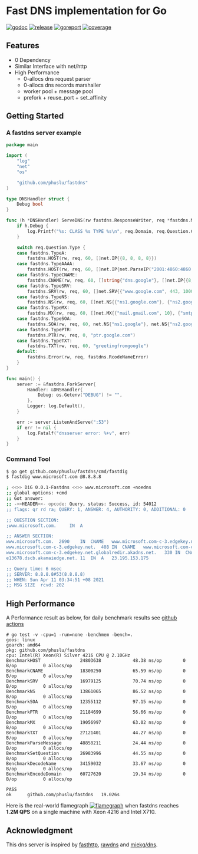 # Fast DNS implementation for Go

[![godoc][godoc-img]][godoc]
[![release][release-img]][release]
[![goreport][goreport-img]][goreport]
[![coverage][coverage-img]][coverage]


## Features

* 0 Dependency
* Similar Interface with net/http
* High Performance
    - 0-allocs dns request parser
    - 0-allocs dns records marshaller
    - worker pool + message pool
    - prefork + reuse_port + set_affinity


## Getting Started

### A fastdns server example
```go
package main

import (
	"log"
	"net"
	"os"

	"github.com/phuslu/fastdns"
)

type DNSHandler struct {
	Debug bool
}

func (h *DNSHandler) ServeDNS(rw fastdns.ResponseWriter, req *fastdns.Message) {
	if h.Debug {
		log.Printf("%s: CLASS %s TYPE %s\n", req.Domain, req.Question.Class, req.Question.Type)
	}

	switch req.Question.Type {
	case fastdns.TypeA:
		fastdns.HOST(rw, req, 60, []net.IP{{8, 8, 8, 8}})
	case fastdns.TypeAAAA:
		fastdns.HOST(rw, req, 60, []net.IP{net.ParseIP("2001:4860:4860::8888")})
	case fastdns.TypeCNAME:
		fastdns.CNAME(rw, req, 60, []string{"dns.google"}, []net.IP{{8, 8, 8, 8}, {8, 8, 4, 4}})
	case fastdns.TypeSRV:
		fastdns.SRV(rw, req, 60, []net.SRV{{"www.google.com", 443, 1000, 1000}})
	case fastdns.TypeNS:
		fastdns.NS(rw, req, 60, []net.NS{{"ns1.google.com"}, {"ns2.google.com"}})
	case fastdns.TypeMX:
		fastdns.MX(rw, req, 60, []net.MX{{"mail.gmail.com", 10}, {"smtp.gmail.com", 10}})
	case fastdns.TypeSOA:
		fastdns.SOA(rw, req, 60, net.NS{"ns1.google"}, net.NS{"ns2.google"}, 60, 90, 90, 180, 60)
	case fastdns.TypePTR:
		fastdns.PTR(rw, req, 0, "ptr.google.com")
	case fastdns.TypeTXT:
		fastdns.TXT(rw, req, 60, "greetingfromgoogle")
	default:
		fastdns.Error(rw, req, fastdns.RcodeNameError)
	}
}

func main() {
	server := &fastdns.ForkServer{
		Handler: &DNSHandler{
			Debug: os.Getenv("DEBUG") != "",
		},
		Logger: log.Default(),
	}

	err := server.ListenAndServe(":53")
	if err != nil {
		log.Fatalf("dnsserver error: %+v", err)
	}
}
```

### Command Tool
```bash
$ go get github.com/phuslu/fastdns/cmd/fastdig
$ fastdig www.microsoft.com @8.8.8.8

; <<>> DiG 0.0.1-Fastdns <<>> www.microsoft.com +noedns
;; global options: +cmd
;; Got answer:
;; ->>HEADER<<- opcode: Query, status: Success, id: 54012
;; flags: qr rd ra; QUERY: 1, ANSWER: 4, AUTHORITY: 0, ADDITIONAL: 0

;; QUESTION SECTION:
;www.microsoft.com.		IN	A

;; ANSWER SECTION:
www.microsoft.com.	2690	IN	CNAME	www.microsoft.com-c-3.edgekey.net
www.microsoft.com-c-3.edgekey.net.	408	IN	CNAME	www.microsoft.com-c-3.edgekey.net.globalredir.akadns.net
www.microsoft.com-c-3.edgekey.net.globalredir.akadns.net.	330	IN	CNAME	e13678.dscb.akamaiedge.net
e13678.dscb.akamaiedge.net.	11	IN	A	23.195.153.175

;; Query time: 6 msec
;; SERVER: 8.8.8.8#53(8.8.8.8)
;; WHEN: Sun Apr 11 03:34:51 +08 2021
;; MSG SIZE  rcvd: 202
```

## High Performance

A Performance result as below, for daily benchmark results see [github actions][benchmark]
```
# go test -v -cpu=1 -run=none -benchmem -bench=.
goos: linux
goarch: amd64
pkg: github.com/phuslu/fastdns
cpu: Intel(R) Xeon(R) Silver 4216 CPU @ 2.10GHz
BenchmarkHOST              	24803638	        48.38 ns/op	       0 B/op	       0 allocs/op
BenchmarkCNAME             	18300250	        65.59 ns/op	       0 B/op	       0 allocs/op
BenchmarkSRV               	16979125	        70.74 ns/op	       0 B/op	       0 allocs/op
BenchmarkNS                	13861065	        86.52 ns/op	       0 B/op	       0 allocs/op
BenchmarkSOA               	12355112	        97.15 ns/op	       0 B/op	       0 allocs/op
BenchmarkPTR               	21184699	        56.66 ns/op	       0 B/op	       0 allocs/op
BenchmarkMX                	19056997	        63.02 ns/op	       0 B/op	       0 allocs/op
BenchmarkTXT               	27121401	        44.27 ns/op	       0 B/op	       0 allocs/op
BenchmarkParseMessage      	48858211	        24.44 ns/op	       0 B/op	       0 allocs/op
BenchmarkSetQuestion       	26983996	        44.55 ns/op	       0 B/op	       0 allocs/op
BenchmarkDecodeName        	34159032	        33.67 ns/op	       0 B/op	       0 allocs/op
BenchmarkEncodeDomain      	60727620	        19.34 ns/op	       0 B/op	       0 allocs/op

PASS
ok  	github.com/phuslu/fastdns	19.026s
```

Here is the real-world flamegraph [![flamegraph][flamegraph]][flamegraph] when fastdns reaches **1.2M QPS** on a single machine with Xeon 4216 and Intel X710.

## Acknowledgment
This dns server is inspired by [fasthttp][fasthttp], [rawdns][rawdns] and [miekg/dns][miekg/dns].

[godoc-img]: http://img.shields.io/badge/godoc-reference-blue.svg
[godoc]: https://godoc.org/github.com/phuslu/fastdns
[release-img]: https://img.shields.io/github/v/tag/phuslu/fastdns?label=release
[release]: https://github.com/phuslu/fastdns/releases
[goreport-img]: https://goreportcard.com/badge/github.com/phuslu/fastdns
[goreport]: https://goreportcard.com/report/github.com/phuslu/fastdns
[coverage-img]: http://gocover.io/_badge/github.com/phuslu/fastdns
[coverage]: https://gocover.io/github.com/phuslu/fastdns
[benchmark]: https://github.com/phuslu/fastdns/actions?query=workflow%3Abenchmark
[flamegraph]: https://cdn.jsdelivr.net/gh/phuslu/fastdns@0.2.1/torch.svg
[fasthttp]: https://github.com/valyala/fasthttp
[rawdns]: https://github.com/cirocosta/rawdns
[miekg/dns]: https://github.com/miekg/dns
